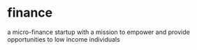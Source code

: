 # finance
a micro-finance startup with a mission to empower and provide opportunities to low income individuals
